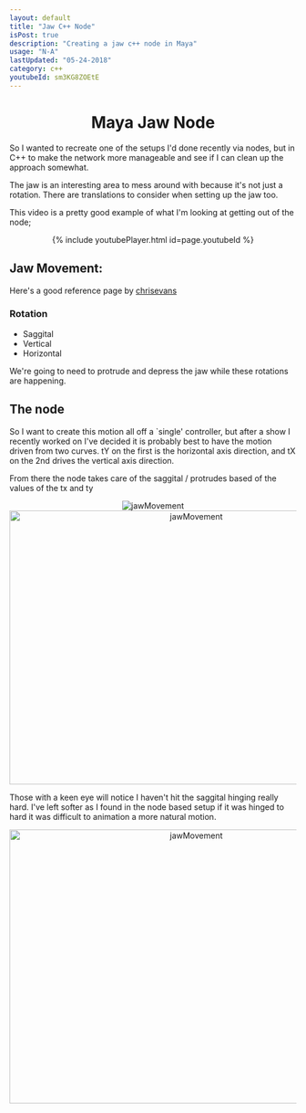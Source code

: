 ```yaml
---
layout: default
title: "Jaw C++ Node"
isPost: true
description: "Creating a jaw c++ node in Maya"
usage: "N-A"
lastUpdated: "05-24-2018"
category: c++
youtubeId: sm3KG8ZOEtE
---
```

<center><h1>Maya Jaw Node</h1></center>

So I wanted to recreate one of the setups I'd done recently via nodes, but
in C++ to make the network more manageable and see if I can clean up the approach
somewhat.

The jaw is an interesting area to mess around with because it's not just a rotation.
There are translations to consider when setting up the jaw too.

This video is a pretty good example of what I'm looking at getting out of the node;

<center>{% include youtubePlayer.html id=page.youtubeId  %}</center>

<h2>Jaw Movement:</h2>

Here's a good reference page by <a href="http://www.chrisevans3d.com/pub_blog/the-jaw/">chrisevans</a>

<h3>Rotation</h3>

- Saggital
- Vertical
- Horizontal

We're going to need to protrude and depress the jaw while these rotations are happening.


<h2> The node </h2>

So I want to create this motion all off a `single' controller, but after a show
I recently worked on I've decided it is probably best to have the motion driven from
two curves. tY on the first is the horizontal axis direction, and tX on the 2nd
drives the vertical axis direction.

From there the node takes care of the saggital / protrudes based of the values of the tx and ty


<center><img src="http://anim83d.com/images/examples/jaw.png" alt="jawMovement"></center>


<center><img src="http://anim83d.com/images/examples/jawTest.gif" width="640" height="480" alt="jawMovement"></center>

Those with a keen eye will notice I haven't hit the saggital hinging really hard. I've left
softer as I found in the node based setup if it was hinged to hard it was difficult to
animation a more natural motion.

<center><img src="http://anim83d.com/images/examples/jawTest2.gif" width="640" height="480" alt="jawMovement"></center>
